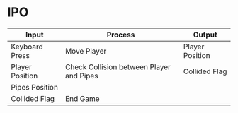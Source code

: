 # IPO 
|  Input           | Process                                  | Output |
| ---------------- | ---------------------------------------- | ------ 
|  Keyboard Press  | Move Player                              | Player Position |
|  Player Position | Check Collision between Player and Pipes | Collided Flag       |
|  Pipes Position  |                                          |        |
| Collided Flag    | End Game                                 |        